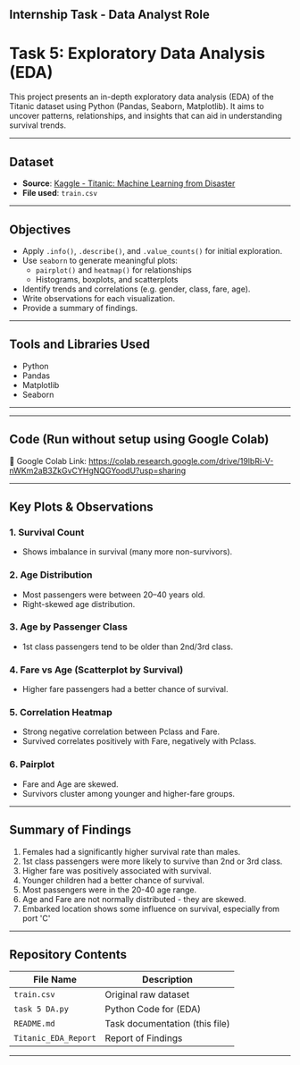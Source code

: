 ##  Internship Task - Data Analyst Role

# Task 5:  Exploratory Data Analysis (EDA)


This project presents an in-depth exploratory data analysis (EDA) of the Titanic dataset using Python (Pandas, Seaborn, Matplotlib). It aims to uncover patterns, relationships, and insights that can aid in understanding survival trends.

---

##  Dataset

- **Source**: [Kaggle - Titanic: Machine Learning from Disaster](https://www.kaggle.com/c/titanic/data)
- **File used**: `train.csv`

---

##  Objectives

- Apply `.info()`, `.describe()`, and `.value_counts()` for initial exploration.
- Use `seaborn` to generate meaningful plots:
  - `pairplot()` and `heatmap()` for relationships
  - Histograms, boxplots, and scatterplots
- Identify trends and correlations (e.g. gender, class, fare, age).
- Write observations for each visualization.
- Provide a summary of findings.

---

##  Tools and Libraries Used

- Python
- Pandas
- Matplotlib
- Seaborn

---

---

##  Code (Run without setup using Google Colab)

🔗 Google Colab Link:
https://colab.research.google.com/drive/19lbRi-V-nWKm2aB3ZkGvCYHgNQGYoodU?usp=sharing

---

##  Key Plots & Observations

### 1. Survival Count
- Shows imbalance in survival (many more non-survivors).

### 2. Age Distribution
- Most passengers were between 20–40 years old.
- Right-skewed age distribution.

### 3. Age by Passenger Class
- 1st class passengers tend to be older than 2nd/3rd class.

### 4. Fare vs Age (Scatterplot by Survival)
- Higher fare passengers had a better chance of survival.

### 5. Correlation Heatmap
- Strong negative correlation between Pclass and Fare.
- Survived correlates positively with Fare, negatively with Pclass.

### 6. Pairplot
- Fare and Age are skewed.
- Survivors cluster among younger and higher-fare groups.

---

##  Summary of Findings

1. Females had a significantly higher survival rate than males.
2. 1st class passengers were more likely to survive than 2nd or 3rd class.
3. Higher fare was positively associated with survival.
4. Younger children had a better chance of survival.
5. Most passengers were in the 20-40 age range.
6. Age and Fare are not normally distributed - they are skewed.
7. Embarked location shows some influence on survival, especially from port 'C'

---
##  Repository Contents

| File Name                              | Description                          |
|----------------------------------------|--------------------------------------|
| `train.csv`                            | Original raw dataset                 |
| `task 5 DA.py`                         | Python Code for (EDA)                |
| `README.md`                            | Task documentation (this file)       |
| `Titanic_EDA_Report`                   | Report of Findings                   |

---
